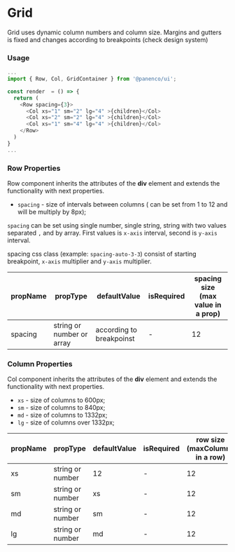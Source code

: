 # Grid

Grid uses dynamic column numbers and column size.
Margins and gutters is fixed and changes according to breakpoints (check design system)

### Usage

```js
...
import { Row, Col, GridContainer } from '@panenco/ui';

const render  = () => {
  return (
    <Row spacing={3}>
      <Col xs="1" sm="2" lg="4" >{children}</Col>
      <Col xs="2" sm="2" lg="4" >{children}</Col>
      <Col xs="1" sm="4" lg="4" >{children}</Col>
    </Row>
  )
}
...
```

<!-- STORY -->

### Row Properties

Row component inherits the attributes of the **div** element and extends the functionality with next properties.

- `spacing` - size of intervals between columns ( can be set from 1 to 12 and will be multiply by 8px);

`spacing` can be set using single number, single string, string with two values separated `,` and by array. First values is `x-axis` interval, second is `y-axis` interval.

spacing css class (example: `spacing-auto-3-3`) consist of starting breakpoint, `x-axis` multiplier and `y-axis` multiplier.

| propName | propType                  | defaultValue             | isRequired | spacing size (max value in a prop) |
| -------- | ------------------------- | ------------------------ | ---------- | ---------------------------------- |
| spacing  | string or number or array | according to breakpoinst | -          | 12                                 |

### Column Properties

Col component inherits the attributes of the **div** element and extends the functionality with next properties.

- `xs` - size of columns to 600px;
- `sm` - size of columns to 840px;
- `md` - size of columns to 1332px;
- `lg` - size of columns over 1332px;

| propName | propType         | defaultValue | isRequired | row size (maxColumns in a row) |
| -------- | ---------------- | ------------ | ---------- | ------------------------------ |
| xs       | string or number | 12           | -          | 12                             |
| sm       | string or number | xs           | -          | 12                             |
| md       | string or number | sm           | -          | 12                             |
| lg       | string or number | md           | -          | 12                             |
